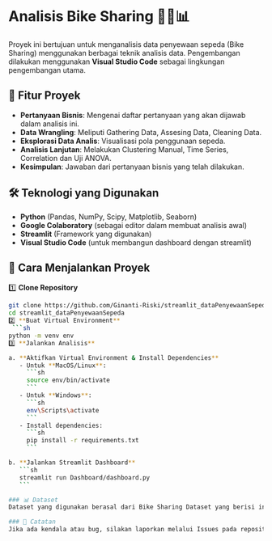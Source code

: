 # Analisis Bike Sharing 🚴‍♂️📊

Proyek ini bertujuan untuk menganalisis data penyewaan sepeda (Bike Sharing) menggunakan berbagai teknik analisis data. Pengembangan dilakukan menggunakan **Visual Studio Code** sebagai lingkungan pengembangan utama.

## 📌 Fitur Proyek
- **Pertanyaan Bisnis**: Mengenai daftar pertanyaan yang akan dijawab dalam analisis ini.
- **Data Wrangling**: Meliputi Gathering Data, Assesing Data, Cleaning Data.
- **Eksplorasi Data Analis**: Visualisasi pola penggunaan sepeda.
- **Analisis Lanjutan**: Melakukan Clustering Manual, Time Series, Correlation dan Uji ANOVA.
- **Kesimpulan**: Jawaban dari pertanyaan bisnis yang telah dilakukan.


## 🛠️ Teknologi yang Digunakan
- **Python** (Pandas, NumPy, Scipy, Matplotlib, Seaborn)
- **Google Colaboratory** (sebagai editor dalam membuat analisis awal)
- **Streamlit** (Framework yang digunakan)
- **Visual Studio Code** (untuk membangun dashboard dengan streamlit)

## 🚀 Cara Menjalankan Proyek
1️⃣ **Clone Repository**
   ```sh
   git clone https://github.com/Ginanti-Riski/streamlit_dataPenyewaanSepeda.git
   cd streamlit_dataPenyewaanSepeda
2️⃣ **Buat Virtual Environment**
    ```sh
   python -m venv env
3️⃣ **Jalankan Analisis**  

   a. **Aktifkan Virtual Environment & Install Dependencies**  
      - Untuk **MacOS/Linux**:
        ```sh
        source env/bin/activate
        ```
      - Untuk **Windows**:
        ```sh
        env\Scripts\activate
        ```
      - Install dependencies:
        ```sh
        pip install -r requirements.txt
        ```

   b. **Jalankan Streamlit Dashboard**  
      ```sh
      streamlit run Dashboard/dashboard.py
      ```

### 📊 Dataset
Dataset yang digunakan berasal dari Bike Sharing Dataset yang berisi informasi peminjaman sepeda berdasarkan faktor cuaca, musim, hari, dan jam.

### 📌 Catatan
Jika ada kendala atau bug, silakan laporkan melalui Issues pada repository ini.
